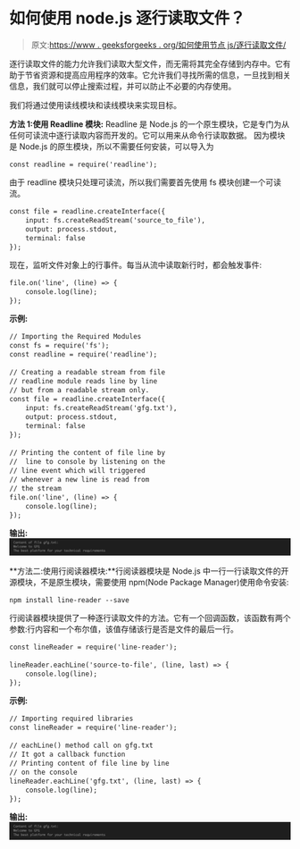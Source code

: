 # 如何使用 node.js 逐行读取文件？

> 原文:[https://www . geeksforgeeks . org/如何使用节点 js/逐行读取文件/](https://www.geeksforgeeks.org/how-to-read-a-file-line-by-line-using-node-js/)

逐行读取文件的能力允许我们读取大型文件，而无需将其完全存储到内存中。它有助于节省资源和提高应用程序的效率。它允许我们寻找所需的信息，一旦找到相关信息，我们就可以停止搜索过程，并可以防止不必要的内存使用。

我们将通过使用读线模块和读线模块来实现目标。

**方法 1:使用 Readline 模块:** Readline 是 Node.js 的一个原生模块，它是专门为从任何可读流中逐行读取内容而开发的。它可以用来从命令行读取数据。
因为模块是 Node.js 的原生模块，所以不需要任何安装，可以导入为

```
const readline = require('readline');
```

由于 readline 模块只处理可读流，所以我们需要首先使用 fs 模块创建一个可读流。

```
const file = readline.createInterface({
    input: fs.createReadStream('source_to_file'),
    output: process.stdout,
    terminal: false
});

```

现在，监听文件对象上的行事件。每当从流中读取新行时，都会触发事件:

```
file.on('line', (line) => {
    console.log(line);
});

```

**示例:**

```
// Importing the Required Modules
const fs = require('fs');
const readline = require('readline');

// Creating a readable stream from file
// readline module reads line by line 
// but from a readable stream only.
const file = readline.createInterface({
    input: fs.createReadStream('gfg.txt'),
    output: process.stdout,
    terminal: false
});

// Printing the content of file line by
//  line to console by listening on the
// line event which will triggered
// whenever a new line is read from
// the stream
file.on('line', (line) => {
    console.log(line);
});
```

**输出:**
![](img/2de878c1d6c25cff9f39861bb37a0c87.png)

**方法二:使用行阅读器模块:**行阅读器模块是 Node.js 中一行一行读取文件的开源模块，不是原生模块，需要使用 npm(Node Package Manager)使用命令安装:

```
npm install line-reader --save
```

行阅读器模块提供了一种逐行读取文件的方法。它有一个回调函数，该函数有两个参数:行内容和一个布尔值，该值存储该行是否是文件的最后一行。

```
const lineReader = require('line-reader');

lineReader.eachLine('source-to-file', (line, last) => {
    console.log(line);
});

```

**示例:**

```
// Importing required libraries
const lineReader = require('line-reader');

// eachLine() method call on gfg.txt
// It got a callback function
// Printing content of file line by line
// on the console
lineReader.eachLine('gfg.txt', (line, last) => {
    console.log(line);
});
```

**输出:**
![](img/2de878c1d6c25cff9f39861bb37a0c87.png)